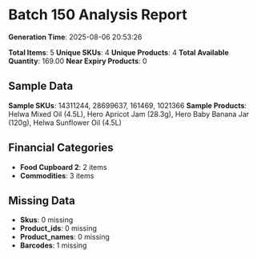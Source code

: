 # Batch 150 Analysis Report

**Generation Time**: 2025-08-06 20:53:26

**Total Items**: 5
**Unique SKUs**: 4
**Unique Products**: 4
**Total Available Quantity**: 169.00
**Near Expiry Products**: 0

## Sample Data
**Sample SKUs**: 14311244, 28699637, 161469, 1021366
**Sample Products**: Helwa Mixed Oil (4.5L), Hero Apricot Jam (28.3g), Hero Baby Banana Jar (120g), Helwa Sunflower Oil (4.5L)

## Financial Categories
- **Food Cupboard 2**: 2 items
- **Commodities**: 3 items

## Missing Data
- **Skus**: 0 missing
- **Product_ids**: 0 missing
- **Product_names**: 0 missing
- **Barcodes**: 1 missing
